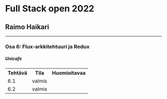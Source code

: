 # Full Stack open 2022
## Raimo Haikari

---

### Osa 6: Flux-arkkitehtuuri ja Redux

##### Unicafe

<table>
  <tr>
    <th>Tehtävä</th>
    <th>Tila</th>
    <th>Huomioitavaa</th>
  </tr>
  <tr>
    <td>6.1</td>
    <td>valmis</td>
    <td></td>
  </tr>
  <tr>
    <td>6.2</td>
    <td>valmis</td>
    <td></td>
  </tr>
</table>
